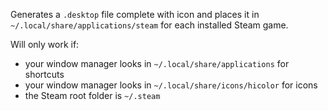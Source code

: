 Generates a `.desktop` file complete with icon and places it in `~/.local/share/applications/steam` for each installed Steam game.

Will only work if:
- your window manager looks in `~/.local/share/applications` for shortcuts
- your window manager looks in `~/.local/share/icons/hicolor` for icons
- the Steam root folder is `~/.steam`
